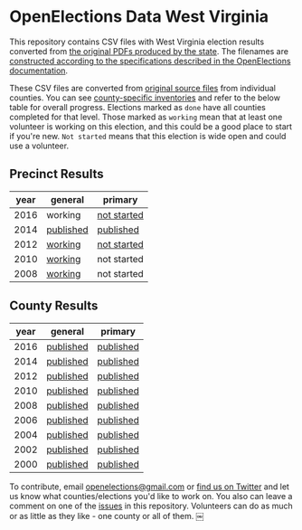 OpenElections Data West Virginia
=====================

This repository contains CSV files with West Virginia election results converted from [the original PDFs produced by the state](http://www.sos.wv.gov/elections/history/electionreturns/Pages/default.aspx). The filenames are [constructed according to the specifications described in the OpenElections documentation](http://docs.openelections.net/archive-standardization/). 

These CSV files are converted from [original source files](https://github.com/openelections/openelections-sources-wv) from individual counties. You can see [county-specific inventories](https://github.com/openelections/openelections-data-wv/blob/master/county_matrix.csv) and refer to the below table for overall progress. Elections marked as `done` have all counties completed for that level. Those marked as `working` mean that at least one volunteer is working on this election, and this could be a good place to start if you're new. `Not started` means that this election is wide open and could use a volunteer.

## Precinct Results

| year  | general  | primary  |
|---|---|---|
| 2016  | working  |  [not started](https://github.com/openelections/openelections-data-wv/issues/14) |
| 2014 |  [published](https://github.com/openelections/openelections-results-wv/blob/master/raw/20141104__wv__general__precinct__raw.csv) | [published](https://github.com/openelections/openelections-results-wv/blob/master/raw/20140513__wv__primary__precinct__raw.csv)  |
| 2012  |  [working](https://github.com/openelections/openelections-data-wv/issues/12) | [not started](https://github.com/openelections/openelections-data-wv/issues/13) |
| 2010  |  [working](https://github.com/openelections/openelections-data-wv/issues/10) | not started |
| 2008  |  [working](https://github.com/openelections/openelections-data-wv/issues/3) | not started |


## County Results

| year  | general  | primary  |
|---|---|---|
| 2016  | [published](https://github.com/openelections/openelections-results-wv/blob/master/raw/20161108__wv__general__county__raw.csv)  | [published](https://github.com/openelections/openelections-results-wv/blob/master/raw/20160510__wv__primary__county__raw.csv) |
| 2014  | [published](https://github.com/openelections/openelections-results-wv/blob/master/raw/20141104__wv__general__county__raw.csv)  | [published](https://github.com/openelections/openelections-results-wv/blob/master/raw/20160510__wv__primary__county__raw.csv) |
| 2012  | [published](https://github.com/openelections/openelections-results-wv/blob/master/raw/20121106__wv__general__county__raw.csv) | [published](https://github.com/openelections/openelections-results-wv/blob/master/raw/20120508__wv__primary__county__raw.csv) |
| 2010  | [published](https://github.com/openelections/openelections-results-wv/blob/master/raw/20101102__wv__general__county__raw.csv) | [published](https://github.com/openelections/openelections-results-wv/blob/master/raw/20100511__wv__primary__county__raw.csv) |
| 2008  | [published](https://github.com/openelections/openelections-results-wv/blob/master/raw/20081104__wv__general__county__raw.csv) | [published](https://github.com/openelections/openelections-results-wv/blob/master/raw/20080513__wv__primary__county__raw.csv) |
| 2006  | [published](https://github.com/openelections/openelections-results-wv/blob/master/raw/20061107__wv__general__county__raw.csv) | [published](https://github.com/openelections/openelections-results-wv/blob/master/raw/20060509__wv__primary__county__raw.csv) |
| 2004  | [published](https://github.com/openelections/openelections-results-wv/blob/master/raw/20041102__wv__general__county__raw.csv) | [published](https://github.com/openelections/openelections-results-wv/blob/master/raw/20040511__wv__primary__county__raw.csv) |
| 2002  | [published](https://github.com/openelections/openelections-results-wv/blob/master/raw/20021105__wv__general__county__raw.csv) | [published](https://github.com/openelections/openelections-results-wv/blob/master/raw/20020514__wv__primary__county__raw.csv) |
| 2000  | [published](https://github.com/openelections/openelections-results-wv/blob/master/raw/20001107__wv__general__county__raw.csv) | [published](https://github.com/openelections/openelections-results-wv/blob/master/raw/20000509__wv__primary__county__raw.csv) |

To contribute, email openelections@gmail.com or [find us on Twitter](https://twitter.com/openelex) and let us know what counties/elections you'd like to work on. You also can leave a comment on one of the [issues](https://github.com/openelections/openelections-data-wv/issues) in this repository. Volunteers can do as much or as little as they like - one county or all of them.
￼
